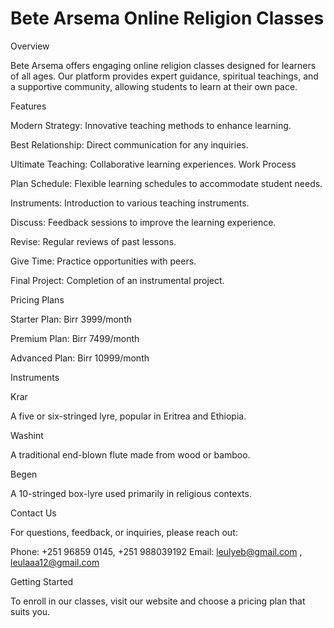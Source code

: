 # Bete Arsema Online Religion Classes

Overview

Bete Arsema offers engaging online religion classes designed for learners of all ages. Our platform provides expert guidance, spiritual teachings, and a supportive community, allowing students to learn at their own pace.

Features

Modern Strategy: Innovative teaching methods to enhance learning.

Best Relationship: Direct communication for any inquiries.

Ultimate Teaching: Collaborative learning experiences.
Work Process

Plan Schedule: Flexible learning schedules to accommodate student needs.

Instruments: Introduction to various teaching instruments.

Discuss: Feedback sessions to improve the learning experience.

Revise: Regular reviews of past lessons.

Give Time: Practice opportunities with peers.

Final Project: Completion of an instrumental project.

Pricing Plans

Starter Plan: Birr 3999/month

Premium Plan: Birr 7499/month

Advanced Plan: Birr 10999/month

Instruments

Krar

A five or six-stringed lyre, popular in Eritrea and Ethiopia.

Washint

A traditional end-blown flute made from wood or bamboo.

Begen

A 10-stringed box-lyre used primarily in religious contexts.

Contact Us

For questions, feedback, or inquiries, please reach out:

Phone: +251 96859 0145, +251 988039192
Email: leulyeb@gmail.com , leulaaa12@gmail.com

Getting Started

To enroll in our classes, visit our website and choose a pricing plan that suits you.
